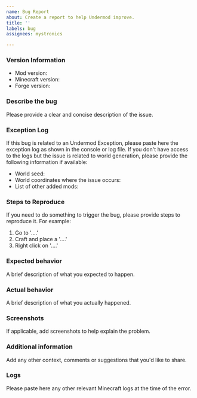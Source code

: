 ```yaml
---
name: Bug Report
about: Create a report to help Undermod improve.
title: ''
labels: bug
assignees: mystronics

---
```


### Version Information
- Mod version: 
- Minecraft version: 
- Forge version: 

### Describe the bug
Please provide a clear and concise description of the issue.

### Exception Log
If this bug is related to an Undermod Exception, please paste here the exception log as shown in the console or log file.
If you don't have access to the logs but the issue is related to world generation, please provide the following information if available:
- World seed: 
- World coordinates where the issue occurs: 
- List of other added mods: 

### Steps to Reproduce
If you need to do something to trigger the bug, please provide steps to reproduce it. For example:
1. Go to '....'
2. Craft and place a '....'
3. Right click on '....'

### Expected behavior
A brief description of what you expected to happen.

### Actual behavior
A brief description of what you actually happened.

### Screenshots
If applicable, add screenshots to help explain the problem.

### Additional information
Add any other context, comments or suggestions that you'd like to share.

### Logs
Please paste here any other relevant Minecraft logs at the time of the error.
